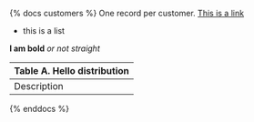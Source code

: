 {% docs customers %}
One record per customer.
[This is a link](google.com)

* this is a list

**I am bold** _or not straight_

|Table A. Hello distribution|
|---------------------------|
|Description|
{% enddocs %}